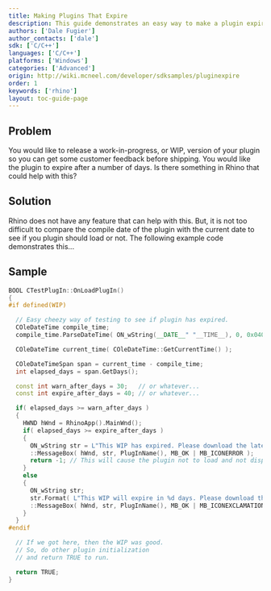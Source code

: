 ```yaml
---
title: Making Plugins That Expire
description: This guide demonstrates an easy way to make a plugin expire using C/C++.
authors: ['Dale Fugier']
author_contacts: ['dale']
sdk: ['C/C++']
languages: ['C/C++']
platforms: ['Windows']
categories: ['Advanced']
origin: http://wiki.mcneel.com/developer/sdksamples/pluginexpire
order: 1
keywords: ['rhino']
layout: toc-guide-page
---
```


 
## Problem

You would like to release a work-in-progress, or WIP, version of your plugin so you can get some customer feedback before shipping.  You would like the plugin to expire after a number of days.  Is there something in Rhino that could help with this?

## Solution

Rhino does not have any feature that can help with this.  But, it is not too difficult to compare the compile date of the plugin with the current date to see if you plugin should load or not.  The following example code demonstrates this...

## Sample

```cpp
BOOL CTestPlugIn::OnLoadPlugIn()
{
#if defined(WIP)

  // Easy cheezy way of testing to see if plugin has expired.
  COleDateTime compile_time;
  compile_time.ParseDateTime( ON_wString(__DATE__" "__TIME__), 0, 0x0409 );

  COleDateTime current_time( COleDateTime::GetCurrentTime() );

  COleDateTimeSpan span = current_time - compile_time;
  int elapsed_days = span.GetDays();

  const int warn_after_days = 30;   // or whatever...
  const int expire_after_days = 40; // or whatever...

  if( elapsed_days >= warn_after_days )
  {
    HWND hWnd = RhinoApp().MainWnd();
    if( elapsed_days >= expire_after_days )
    {
      ON_wString str = L"This WIP has expired. Please download the latest and greatest...";
      ::MessageBox( hWnd, str, PlugInName(), MB_OK | MB_ICONERROR );
      return -1; // This will cause the plugin not to load and not display an Rhino error.
    }
    else
    {
      ON_wString str;
      str.Format( L"This WIP will expire in %d days. Please download the latest and greatest...", expire_after_days - elapsed_days );
      ::MessageBox( hWnd, str, PlugInName(), MB_OK | MB_ICONEXCLAMATION );
    }
  }
#endif

  // If we got here, then the WIP was good.
  // So, do other plugin initialization
  // and return TRUE to run.

  return TRUE;
}
```
